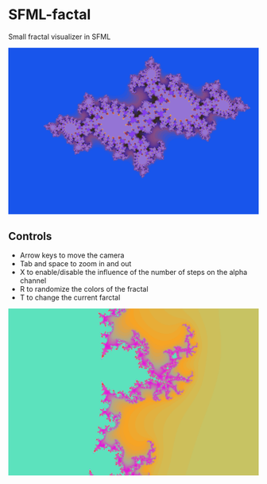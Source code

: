 # SFML-factal
 Small fractal visualizer in SFML

![](res/julia.png)

## Controls
- Arrow keys to move the camera
- Tab and space to zoom in and out
- X to enable/disable the influence of the number of steps on the alpha channel
- R to randomize the colors of the fractal
- T to change the current farctal

![](res/mandelbrot.png)
